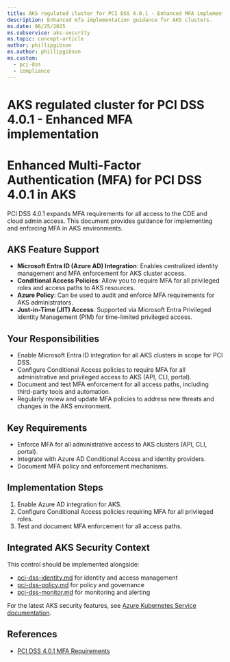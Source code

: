 ```yaml
---
title: AKS regulated cluster for PCI DSS 4.0.1 - Enhanced MFA implementation
description: Enhanced mfa implementation guidance for AKS clusters.
ms.date: 06/25/2025
ms.subservice: aks-security
ms.topic: concept-article
author: phillipgibson
ms.author: phillipgibson
ms.custom:
  - pci-dss
  - compliance
---
```


# AKS regulated cluster for PCI DSS 4.0.1 - Enhanced MFA implementation

# Enhanced Multi-Factor Authentication (MFA) for PCI DSS 4.0.1 in AKS


PCI DSS 4.0.1 expands MFA requirements for all access to the CDE and cloud admin access. This document provides guidance for implementing and enforcing MFA in AKS environments.

## AKS Feature Support

- **Microsoft Entra ID (Azure AD) Integration**: Enables centralized identity management and MFA enforcement for AKS cluster access.
- **Conditional Access Policies**: Allow you to require MFA for all privileged roles and access paths to AKS resources.
- **Azure Policy**: Can be used to audit and enforce MFA requirements for AKS administrators.
- **Just-in-Time (JIT) Access**: Supported via Microsoft Entra Privileged Identity Management (PIM) for time-limited privileged access.

## Your Responsibilities

- Enable Microsoft Entra ID integration for all AKS clusters in scope for PCI DSS.
- Configure Conditional Access policies to require MFA for all administrative and privileged access to AKS (API, CLI, portal).
- Document and test MFA enforcement for all access paths, including third-party tools and automation.
- Regularly review and update MFA policies to address new threats and changes in the AKS environment.

## Key Requirements
- Enforce MFA for all administrative access to AKS clusters (API, CLI, portal).
- Integrate with Azure AD Conditional Access and identity providers.
- Document MFA policy and enforcement mechanisms.

## Implementation Steps
1. Enable Azure AD integration for AKS.
2. Configure Conditional Access policies requiring MFA for all privileged roles.
3. Test and document MFA enforcement for all access paths.


## Integrated AKS Security Context

This control should be implemented alongside:
- [pci-dss-identity.md](identity.md) for identity and access management
- [pci-dss-policy.md](policy.md) for policy and governance
- [pci-dss-monitor.md](monitor.md) for monitoring and alerting

For the latest AKS security features, see [Azure Kubernetes Service documentation](https://learn.microsoft.com/azure/aks/).

## References
- [PCI DSS 4.0.1 MFA Requirements](https://www.pcisecuritystandards.org/)

